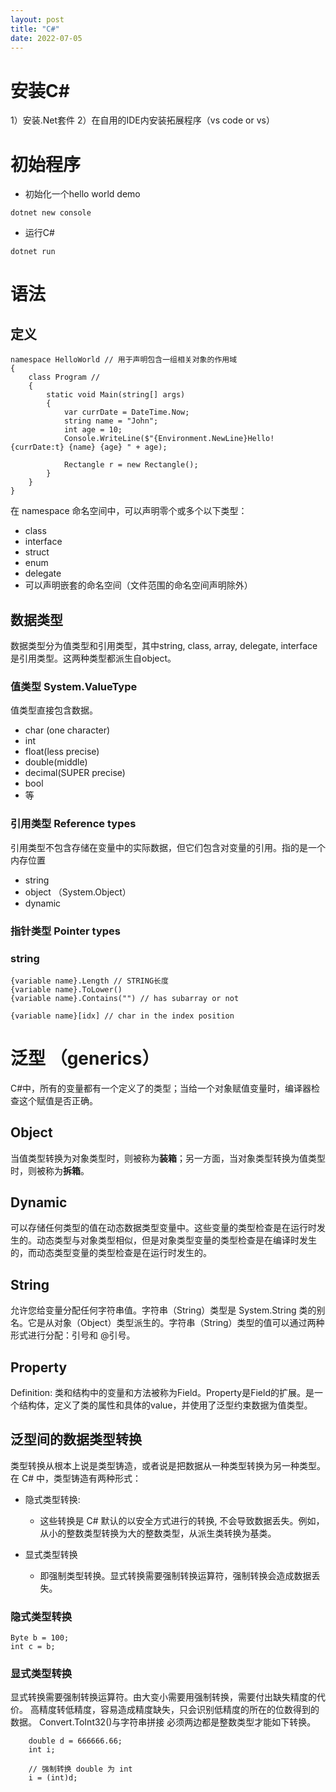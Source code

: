 ```yaml
---
layout: post
title: "C#"
date: 2022-07-05
---
```


# 安装C#

1）安装.Net套件
2）在自用的IDE内安装拓展程序（vs code or vs）

# 初始程序

- 初始化一个hello world demo

```
dotnet new console
```

- 运行C#

```
dotnet run
```

# 语法

## 定义

```
namespace HelloWorld // 用于声明包含一组相关对象的作用域
{
    class Program //
    {
        static void Main(string[] args)
        {
            var currDate = DateTime.Now;
            string name = "John";
            int age = 10;
            Console.WriteLine($"{Environment.NewLine}Hello! {currDate:t} {name} {age} " + age);
            
            Rectangle r = new Rectangle();
        }
    }
}
```

在 namespace 命名空间中，可以声明零个或多个以下类型：

- class
- interface
- struct
- enum
- delegate
- 可以声明嵌套的命名空间（文件范围的命名空间声明除外）

## 数据类型

数据类型分为值类型和引用类型，其中string, class, array, delegate, interface是引用类型。这两种类型都派生自object。

### 值类型 System.ValueType

值类型直接包含数据。

- char (one character)
- int
- float(less precise)
- double(middle)
- decimal(SUPER precise)
- bool
- 等

### 引用类型 Reference types

引用类型不包含存储在变量中的实际数据，但它们包含对变量的引用。指的是一个内存位置

- string
- object （System.Object）
- dynamic

### 指针类型 Pointer types


### string

```
{variable name}.Length // STRING长度
{variable name}.ToLower()
{variable name}.Contains("") // has subarray or not

{variable name}[idx] // char in the index position
```

# 泛型 （generics）

C#中，所有的变量都有一个定义了的类型；当给一个对象赋值变量时，编译器检查这个赋值是否正确。

## Object

当值类型转换为对象类型时，则被称为**装箱**；另一方面，当对象类型转换为值类型时，则被称为**拆箱**。

## Dynamic

可以存储任何类型的值在动态数据类型变量中。这些变量的类型检查是在运行时发生的。动态类型与对象类型相似，但是对象类型变量的类型检查是在编译时发生的，而动态类型变量的类型检查是在运行时发生的。

## String

允许您给变量分配任何字符串值。字符串（String）类型是 System.String 类的别名。它是从对象（Object）类型派生的。字符串（String）类型的值可以通过两种形式进行分配：引号和 @引号。

## Property

Definition: 类和结构中的变量和方法被称为Field。Property是Field的扩展。是一个结构体，定义了类的属性和具体的value，并使用了泛型约束数据为值类型。



## 泛型间的数据类型转换

类型转换从根本上说是类型铸造，或者说是把数据从一种类型转换为另一种类型。在 C# 中，类型铸造有两种形式：

- 隐式类型转换: 
  
  - 这些转换是 C# 默认的以安全方式进行的转换, 不会导致数据丢失。例如，从小的整数类型转换为大的整数类型，从派生类转换为基类。


- 显式类型转换

  - 即强制类型转换。显式转换需要强制转换运算符，强制转换会造成数据丢失。

### 隐式类型转换



```
Byte b = 100;
int c = b;
```

### 显式类型转换

显式转换需要强制转换运算符。由大变小需要用强制转换，需要付出缺失精度的代价。 高精度转低精度，容易造成精度缺失，只会识别低精度的所在的位数得到的数据。 Convert.ToInt32()与字符串拼接 必须两边都是整数类型才能如下转换。

```
    double d = 666666.66;
    int i;

    // 强制转换 double 为 int
    i = (int)d;
```